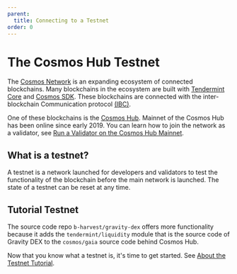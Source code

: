 ```yaml
---
parent:
  title: Connecting to a Testnet
order: 0
---
```


# The Cosmos Hub Testnet

The [Cosmos Network](https://cosmos.network) is an expanding ecosystem of connected blockchains. Many blockchains in the ecosystem are built with [Tendermint Core](https://docs.tendermint.com/) and [Cosmos SDK](https://docs.cosmos.network/). These blockchains are connected with  the inter-blockchain Communication protocol [(IBC)](https://ibcprotocol.org/). 

One of these blockchains is the [Cosmos Hub](https://cosmos.network/features). Mainnet of the Cosmos Hub has been online since early 2019. You can learn how to join the network as a validator, see [Run a Validator on the Cosmos Hub Mainnet](https://hub.cosmos.network/main/validators/validator-setup.html). 

## What is a testnet?

A testnet is a network launched for developers and validators to test the functionality of the blockchain before the main network is launched. The state of a testnet can be reset at any time.

## Tutorial Testnet 

The source code repo `b-harvest/gravity-dex` offers more functionality because it adds the `tendermint/liquidity` module that is the source code of Gravity DEX to the `cosmos/gaia` source code behind Cosmos Hub. 

Now that you know what a testnet is, it's time to get started. See [About the Testnet Tutorial](testnet-tutorial.md).